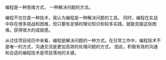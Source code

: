 编程是一种思维方式， 一种解决问题的方法。

编程不仅仅是一种技术，我认为编程是一种解决问题的工具。
同时，编程在实战中存在很多挑战和困难，但只要有足够的理论知识和较多实践，就能克服这些困难。获得很大的成就感。

从过往项目经历中来看，编程是解决问题的一种方式。在日常工作中，编程技术不是唯一的方式，沟通交流是更加高效的处理问题的方式。
因此，积极有效的沟通和合适的编程技术是项目落地的关键。